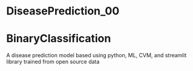 # DiseasePrediction_00
# BinaryClassification
A disease prediction model based using python, ML, CVM, and streamlit library trained from open source data
